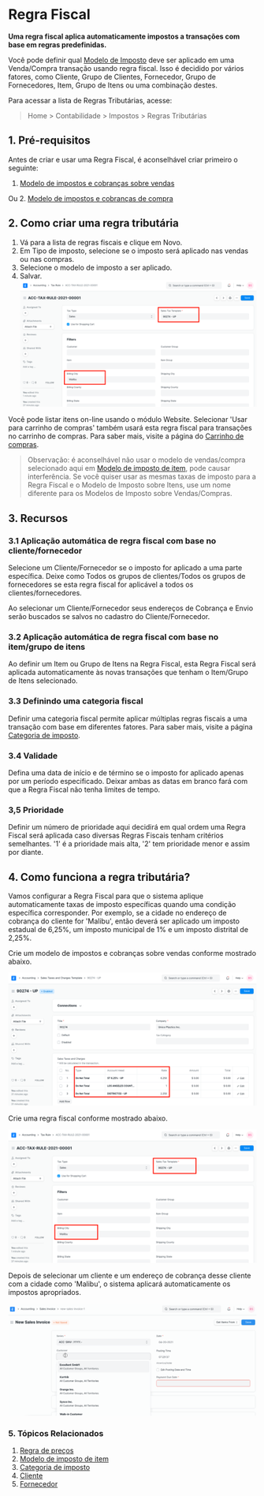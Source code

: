 # Regra Fiscal



**Uma regra fiscal aplica automaticamente impostos a transações com base em regras predefinidas.**


Você pode definir qual [Modelo de Imposto](/docs/pt/setting-up/setting-up-taxes.html) deve ser aplicado em uma Venda/Compra transação usando regra fiscal. Isso é decidido por vários fatores, como Cliente, Grupo de Clientes, Fornecedor, Grupo de Fornecedores, Item, Grupo de Itens ou uma combinação destes.


Para acessar a lista de Regras Tributárias, acesse:
> Home > Contabilidade > Impostos > Regras Tributárias


## 1. Pré-requisitos


Antes de criar e usar uma Regra Fiscal, é aconselhável criar primeiro o seguinte:


1. [Modelo de impostos e cobranças sobre vendas](/docs/pt/selling/sales-taxes-and-charges-template)


Ou
2. [Modelo de impostos e cobranças de compra](/docs/pt/buying/purchase-taxes-and-charges-template)


## 2. Como criar uma regra tributária


1. Vá para a lista de regras fiscais e clique em Novo.
2. Em Tipo de imposto, selecione se o imposto será aplicado nas vendas ou nas compras.
3. Selecione o modelo de imposto a ser aplicado.
4. Salvar.
![Regra Fiscal](/files/tax-rule.png)


Você pode listar itens on-line usando o módulo Website. Selecionar 'Usar para carrinho de compras' também usará esta regra fiscal para transações no carrinho de compras. Para saber mais, visite a página do [Carrinho de compras](/docs/pt/e_commerce/shopping-cart).


> Observação: é aconselhável não usar o modelo de vendas/compra selecionado aqui em [Modelo de imposto de item](/docs/pt/accounts/item-tax-template), pode causar interferência. Se você quiser usar as mesmas taxas de imposto para a Regra Fiscal e o Modelo de Imposto sobre Itens, use um nome diferente para os Modelos de Imposto sobre Vendas/Compras.


## 3. Recursos


### 3.1 Aplicação automática de regra fiscal com base no cliente/fornecedor


Selecione um Cliente/Fornecedor se o imposto for aplicado a uma parte específica. Deixe como Todos os grupos de clientes/Todos os grupos de fornecedores se esta regra fiscal for aplicável a todos os clientes/fornecedores.


Ao selecionar um Cliente/Fornecedor seus endereços de Cobrança e Envio serão buscados se salvos no cadastro do Cliente/Fornecedor.


### 3.2 Aplicação automática de regra fiscal com base no item/grupo de itens


Ao definir um Item ou Grupo de Itens na Regra Fiscal, esta Regra Fiscal será aplicada automaticamente às novas transações que tenham o Item/Grupo de Itens selecionado.


### 3.3 Definindo uma categoria fiscal


Definir uma categoria fiscal permite aplicar múltiplas regras fiscais a uma transação com base em diferentes fatores. Para saber mais, visite a página [Categoria de imposto](/docs/pt/accounts/tax-category).


### 3.4 Validade


Defina uma data de início e de término se o imposto for aplicado apenas por um período especificado. Deixar ambas as datas em branco fará com que a Regra Fiscal não tenha limites de tempo.


### 3,5 Prioridade


Definir um número de prioridade aqui decidirá em qual ordem uma Regra Fiscal será aplicada caso diversas Regras Fiscais tenham critérios semelhantes. '1' é a prioridade mais alta, '2' tem prioridade menor e assim por diante.


## 4. Como funciona a regra tributária?


Vamos configurar a Regra Fiscal para que o sistema aplique automaticamente taxas de imposto específicas quando uma condição específica corresponder. Por exemplo, se a cidade no endereço de cobrança do cliente for 'Malibu', então deverá ser aplicado um imposto estadual de 6,25%, um imposto municipal de 1% e um imposto distrital de 2,25%. 


Crie um modelo de impostos e cobranças sobre vendas conforme mostrado abaixo.


![Cidade específica para CEP](/files/city-specific-tax.png)


Crie uma regra fiscal conforme mostrado abaixo.


![Regra Fiscal](/files/tax-rule.png)


Depois de selecionar um cliente e um endereço de cobrança desse cliente com a cidade como 'Malibu', o sistema aplicará automaticamente os impostos apropriados.


![Regra tributária na fatura de vendas](/files/tax-rule-in-sales-invoice.gif)


### 5. Tópicos Relacionados


1. [Regra de preços](/docs/pt/accounts/pricing-rule)
2. [Modelo de imposto de item](/docs/pt/accounts/item-tax-template)
3. [Categoria de imposto](/docs/pt/accounts/tax-category)
4. [Cliente](/docs/pt/CRM/customer)
5. [Fornecedor](/docs/pt/buying/supplier)



